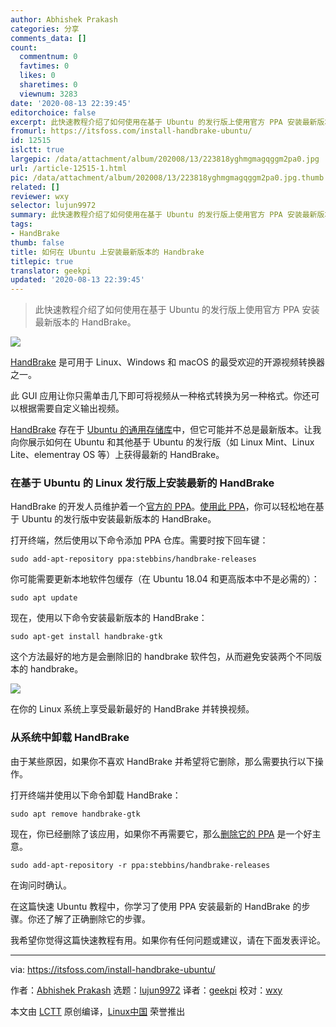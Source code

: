 ```yaml
---
author: Abhishek Prakash
categories: 分享
comments_data: []
count:
  commentnum: 0
  favtimes: 0
  likes: 0
  sharetimes: 0
  viewnum: 3283
date: '2020-08-13 22:39:45'
editorchoice: false
excerpt: 此快速教程介绍了如何使用在基于 Ubuntu 的发行版上使用官方 PPA 安装最新版本的 HandBrake。
fromurl: https://itsfoss.com/install-handbrake-ubuntu/
id: 12515
islctt: true
largepic: /data/attachment/album/202008/13/223818yghmgmagqggm2pa0.jpg
url: /article-12515-1.html
pic: /data/attachment/album/202008/13/223818yghmgmagqggm2pa0.jpg.thumb.jpg
related: []
reviewer: wxy
selector: lujun9972
summary: 此快速教程介绍了如何使用在基于 Ubuntu 的发行版上使用官方 PPA 安装最新版本的 HandBrake。
tags:
- HandBrake
thumb: false
title: 如何在 Ubuntu 上安装最新版本的 Handbrake
titlepic: true
translator: geekpi
updated: '2020-08-13 22:39:45'
---
```



> 
> 此快速教程介绍了如何使用在基于 Ubuntu 的发行版上使用官方 PPA 安装最新版本的 HandBrake。
> 
> 
> 


![](/data/attachment/album/202008/13/223818yghmgmagqggm2pa0.jpg)


[HandBrake](https://handbrake.fr/) 是可用于 Linux、Windows 和 macOS 的最受欢迎的开源视频转换器之一。


此 GUI 应用让你只需单击几下即可将视频从一种格式转换为另一种格式。你还可以根据需要自定义输出视频。


[HandBrake](https://itsfoss.com/handbrake/) 存在于 [Ubuntu 的通用存储库](https://itsfoss.com/ubuntu-repositories/)中，但它可能并不总是最新版本。让我向你展示如何在 Ubuntu 和其他基于 Ubuntu 的发行版（如 Linux Mint、Linux Lite、elementray OS 等）上获得最新的 HandBrake。


### 在基于 Ubuntu 的 Linux 发行版上安装最新的 HandBrake


HandBrake 的开发人员维护着一个[官方的 PPA](https://launchpad.net/~stebbins/+archive/ubuntu/handbrake-releases)。[使用此 PPA](https://itsfoss.com/ppa-guide/)，你可以轻松地在基于 Ubuntu 的发行版中安装最新版本的 HandBrake。


打开终端，然后使用以下命令添加 PPA 仓库。需要时按下回车键：



```
sudo add-apt-repository ppa:stebbins/handbrake-releases

```

你可能需要更新本地软件包缓存（在 Ubuntu 18.04 和更高版本中不是必需的）：



```
sudo apt update

```

现在，使用以下命令安装最新版本的 HandBrake：



```
sudo apt-get install handbrake-gtk

```

这个方法最好的地方是会删除旧的 handbrake 软件包，从而避免安装两个不同版本的 handbrake。


![](/data/attachment/album/202008/13/223951sh65r661p3g1toti.png)


在你的 Linux 系统上享受最新最好的 HandBrake 并转换视频。


### 从系统中卸载 HandBrake


由于某些原因，如果你不喜欢 HandBrake 并希望将它删除，那么需要执行以下操作。


打开终端并使用以下命令卸载 HandBrake：



```
sudo apt remove handbrake-gtk

```

现在，你已经删除了该应用，如果你不再需要它，那么[删除它的 PPA](https://itsfoss.com/how-to-remove-or-delete-ppas-quick-tip/) 是一个好主意。



```
sudo add-apt-repository -r ppa:stebbins/handbrake-releases

```

在询问时确认。


在这篇快速 Ubuntu 教程中，你学习了使用 PPA 安装最新的 HandBrake 的步骤。你还了解了正确删除它的步骤。


我希望你觉得这篇快速教程有用。如果你有任何问题或建议，请在下面发表评论。




---


via: <https://itsfoss.com/install-handbrake-ubuntu/>


作者：[Abhishek Prakash](https://itsfoss.com/author/abhishek/) 选题：[lujun9972](https://github.com/lujun9972) 译者：[geekpi](https://github.com/geekpi) 校对：[wxy](https://github.com/wxy)


本文由 [LCTT](https://github.com/LCTT/TranslateProject) 原创编译，[Linux中国](https://linux.cn/) 荣誉推出